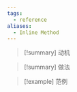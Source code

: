 ```yaml
---
tags:
  - reference
aliases:
  - Inline Method
---
```

> [!summary] 动机

> [!summary] 做法

> [!example] 范例